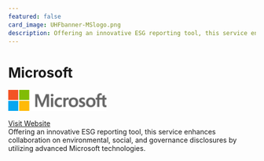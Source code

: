 ```yaml
---
featured: false
card_image: UHFbanner-MSlogo.png
description: Offering an innovative ESG reporting tool, this service enhances collaboration on environmental, social, and governance disclosures by utilizing advanced Microsoft technologies.
---
```


# Microsoft
<img src="UHFbanner-MSlogo.png" alt="Logo" style="max-width: 200px; height: auto;">

<a href="https://www.microsoft.com/en-us/industry/blog/sustainability/2024/08/07/streamline-esg-disclosures-with-new-and-expanded-reporting-solutions/">Visit Website</a>  
Offering an innovative ESG reporting tool, this service enhances collaboration on environmental, social, and governance disclosures by utilizing advanced Microsoft technologies.
